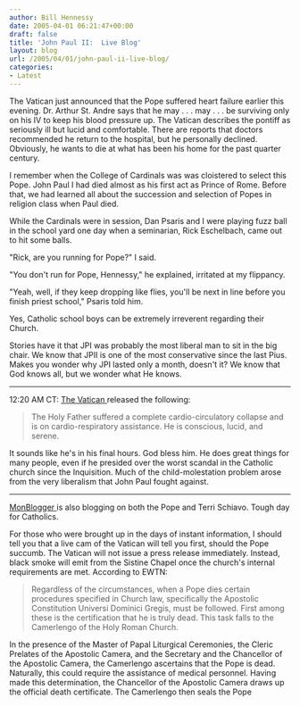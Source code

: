 ```yaml
---
author: Bill Hennessy
date: 2005-04-01 06:21:47+00:00
draft: false
title: 'John Paul II:  Live Blog'
layout: blog
url: /2005/04/01/john-paul-ii-live-blog/
categories:
- Latest
---
```


The Vatican just announced that the Pope suffered heart failure earlier this evening.  Dr. Arthur St. Andre says that he may . . . may . . . be surviving only on his IV to keep his blood pressure up.  The Vatican describes the pontiff as seriously ill but lucid and comfortable.  There are reports that doctors recommended he return to the hospital, but he personally declined.  Obviously, he wants to die at what has been his home for the past quarter century.

I remember when the College of Cardinals was was cloistered to select this Pope.  John Paul I had died almost as his first act as Prince of Rome.  Before that, we had learned all about the succession and selection of Popes in religion class when Paul died.

While the Cardinals were in session, Dan Psaris and I were playing fuzz ball in the school yard one day when a seminarian, Rick Eschelbach, came out to hit some balls.

"Rick, are you running for Pope?" I said.

"You don't run for Pope, Hennessy," he explained, irritated at my flippancy.

"Yeah, well, if they keep dropping like flies, you'll be next in line before you finish priest school," Psaris told him.

Yes, Catholic school boys can be extremely irreverent regarding their Church.

Stories have it that JPI was probably the most liberal man to sit in the big chair.  We know that JPII is one of the most conservative since the last Pius.  Makes you wonder why JPI lasted only a month, doesn't it?  We know that God knows all, but we wonder what He knows.


* * *


12:20 AM CT:  [The Vatican ](https://www.foxnews.com/story/0,2933,152088,00.html)released the following:



> The Holy Father suffered a complete cardio-circulatory collapse and is on cardio-respiratory assistance.  He is conscious, lucid, and serene.



It sounds like he's in his final hours.  God bless him.  He does great things for many people, even if he presided over the worst scandal in the Catholic church since the Inquisition.  Much of the child-molestation problem arose from the very liberalism that John Paul fought against.


* * *


[MonBlogger ](https://monblogger.blogspot.com/2005/03/tragic-day_31.html)is also blogging on both the Pope and Terri Schiavo.  Tough day for Catholics.

For those who were brought up in the days of instant information, I should tell you that a live cam of the Vatican will tell you first, should the Pope succumb.  The Vatican will not issue a press release immediately.  Instead, black smoke will emit from the Sistine Chapel once the church's internal requirements are met.  According to EWTN:



> Regardless of the circumstances, when a Pope dies certain procedures specified in Church law, specifically the Apostolic Constitution Universi Dominici Gregis, must be followed. First among these is the certification that he is truly dead. This task falls to the Camerlengo of the Holy Roman Church.

In the presence of the Master of Papal Liturgical Ceremonies, the Cleric Prelates of the Apostolic Camera, and the Secretary and the Chancellor of the Apostolic Camera, the Camerlengo ascertains that the Pope is dead. Naturally, this could require the assistance of medical personnel. Having made this determination, the Chancellor of the Apostolic Camera draws up the official death certificate. The Camerlengo then seals the Pope
